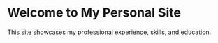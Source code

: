 # Welcome to My Personal Site

This site showcases my professional experience, skills, and education.